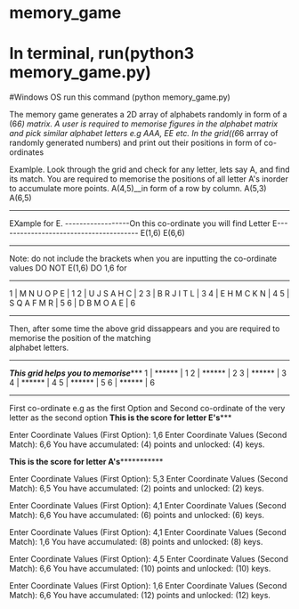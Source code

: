 # memory_game
# In terminal, run(python3 memory_game.py)
#Windows OS run this command (python memory_game.py)

The memory game generates a 2D array of alphabets randomly in form of a (6*6) matrix. 
A user is required to memorise figures in the alphabet matrix  and pick similar alphabet letters e.g AAA, EE etc.
In the grid((6*6 arrray of randomly generated numbers) and print out their positions in form of co-ordinates

Examlple.
Look through the grid and check for any letter, lets say A, and find its match.
You are required to memorise the positions of all letter A's inorder to accumulate more points.
A(4,5)__in form of a row by column.
A(5,3)
A(6,5)
************************
EXample for E.
------------------On this co-ordinate you will find Letter E---------------------------------------
E(1,6)
E(6,6)
**********************
Note: do not include the brackets when you are inputting the co-ordinate values
DO NOT E(1,6)
DO 1,6 for 
*********************************
1 | M  N  U  O  P  E | 1
2 | U  J  S  A  H  C | 2
3 | B  R  J  I  T  L | 3
4 | E  H  M  C  K  N | 4
5 | S  Q  A  F  M  R | 5
6 | D  B  M  O  A  E | 6
********************************************
Then, after some time the above grid dissappears and you are required to memorise the position of the matching  
alphabet letters.
************************************************
*********This grid helps you to memorise************
1 | ****** | 1
2 | ****** | 2
3 | ****** | 3
4 | ****** | 4
5 | ****** | 5
6 | ****** | 6
***************************************************
First co-ordinate e.g  as the first Option and
Second co-ordinate of the very letter as the second option
******************This is the score for letter E's*********************

Enter Coordinate Values (First Option): 1,6
Enter Coordinate Values (Second Match): 6,6
You have accumulated: (4) points and unlocked: (4) keys.

**************************This is the score for letter A's*************************************

Enter Coordinate Values (First Option): 5,3
Enter Coordinate Values (Second Match): 6,5
You have accumulated: (2) points and unlocked: (2) keys.

Enter Coordinate Values (First Option): 4,1
Enter Coordinate Values (Second Match): 6,6
You have accumulated: (6) points and unlocked: (6) keys.

Enter Coordinate Values (First Option): 4,1
Enter Coordinate Values (Second Match): 1,6
You have accumulated: (8) points and unlocked: (8) keys.

Enter Coordinate Values (First Option): 4,5
Enter Coordinate Values (Second Match): 6,6
You have accumulated: (10) points and unlocked: (10) keys.

Enter Coordinate Values (First Option): 1,6
Enter Coordinate Values (Second Match): 6,6
You have accumulated: (12) points and unlocked: (12) keys.
